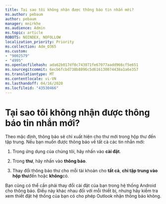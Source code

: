 ```yaml
---
title: Tại sao tôi không nhận được thông báo tin nhắn mới?
ms.author: pebaum
author: pebaum
manager: mnirkhe
ms.audience: Admin
ms.topic: article
ROBOTS: NOINDEX, NOFOLLOW
localization_priority: Priority
ms.collection: Adm_O365
ms.custom:
- "9002579"
- "4995"
ms.openlocfilehash: ada62b017df0c743071fe67077aadd966cf5e651
ms.sourcegitcommit: 6ecb6fcbd738b8896c5d616130074438a1a6e357
ms.translationtype: MT
ms.contentlocale: vi-VN
ms.lasthandoff: 04/16/2020
ms.locfileid: "43530466"
---
```

# <a name="why-dont-i-get-new-message-notifications"></a>Tại sao tôi không nhận được thông báo tin nhắn mới?

Theo mặc định, thông báo sẽ chỉ xuất hiện cho thư mới trong hộp thư đến tập trung. Nếu bạn muốn được thông báo về tất cả các tin nhắn mới:

1. Trong ứng dụng của chúng tôi, hãy nhấn vào **cài đặt**.

2. Trong **thư**, hãy nhấn vào **thông báo**.

3. Thay đổi thông báo thư cho mỗi tài khoản cho **tất cả**, **chỉ tập trung vào hộp thư**đến hoặc **không**có.

Bạn cũng có thể cần phải thay đổi cài đặt của bạn trong hệ thống Android cho thông báo. Điều này khác nhau đối với mỗi thiết bị, nhưng hãy kiểm tra xem thiết đặt hệ thống của bạn có cho phép Outlook nhận thông báo không.
